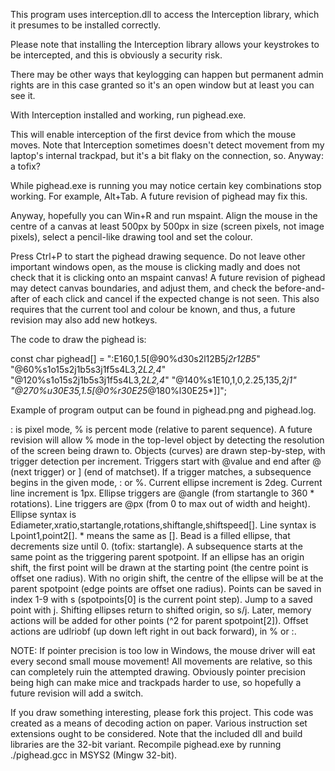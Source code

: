 This program uses interception.dll to access the Interception library, which it
presumes to be installed correctly.

Please note that installing the Interception library allows your keystrokes to be
intercepted, and this is obviously a security risk.

There may be other ways that keylogging can happen but permanent admin rights are
in this case granted so it's an open window but at least you can see it. 

With Interception installed and working, run pighead.exe.

This will enable interception of the first device from which the mouse moves.
Note that Interception sometimes doesn't detect movement from my laptop's
internal trackpad, but it's a bit flaky on the connection, so. Anyway: a tofix?

While pighead.exe is running you may notice certain key combinations stop working.
For example, Alt+Tab. A future revision of pighead may fix this.

Anyway, hopefully you can Win+R and run mspaint. Align the mouse in the centre
of a canvas at least 500px by 500px in size (screen pixels, not image pixels),
select a pencil-like drawing tool and set the colour.

Press Ctrl+P to start the pighead drawing sequence. Do not leave other important
windows open, as the mouse is clicking madly and does not check that it is
clicking onto an mspaint canvas! A future revision of pighead may detect canvas
boundaries, and adjust them, and check the before-and-after of each click and
cancel if the expected change is not seen. This also requires that the current
tool and colour be known, and thus, a future revision may also add new hotkeys.

The code to draw the pighead is:

const char pighead[] = ":E160,1.5[@90%d30s2l12B5*j2r12B5*"
                                 "@60%s1o15s2j1b5s3j1f5s4L3,2*L2,4*"
                                "@120%s1o15s2j1b5s3j1f5s4L3,2*L2,4*"
                                "@140%s1E10,1,0,2.25,135,2*j1"
                                "@270%u30E35,1.5[@0%r30E25*@180%l30E25*]]";

Example of program output can be found in pighead.png and pighead.log.

: is pixel mode, % is percent mode (relative to parent sequence).
A future revision will allow % mode in the top-level object by detecting
the resolution of the screen being drawn to.
Objects (curves) are drawn step-by-step, with trigger detection per increment.
Triggers start with @value and end after @ (next trigger) or ] (end of matchset).
If a trigger matches, a subsequence begins in the given mode, : or %.
Current ellipse increment is 2deg. Current line increment is 1px.
Ellipse triggers are @angle (from startangle to 360 * rotations).
Line triggers are @px (from 0 to max out of width and height).
Ellipse syntax is Ediameter,xratio,startangle,rotations,shiftangle,shiftspeed[].
Line syntax is Lpoint1,point2[]. * means the same as [].
Bead is a filled ellipse, that decrements size until 0. (tofix: startangle).
A subsequence starts at the same point as the triggering parent spotpoint.
If an ellipse has an origin shift, the first point will be drawn at the starting
point (the centre point is offset one radius). With no origin shift, the centre of
the ellipse will be at the parent spotpoint (edge points are offset one radius).
Points can be saved in index 1-9 with s (spotpoints[0] is the current point step).
Jump to a saved point with j. Shifting ellipses return to shifted origin, so s/j.
Later, memory actions will be added for other points (^2 for parent spotpoint[2]).
Offset actions are udlriobf (up down left right in out back forward), in % or :.

NOTE: If pointer precision is too low in Windows, the mouse driver will eat every
second small mouse movement! All movements are relative, so this can completely
ruin the attempted drawing. Obviously pointer precision being high can make mice
and trackpads harder to use, so hopefully a future revision will add a switch.

If you draw something interesting, please fork this project.
This code was created as a means of decoding action on paper.
Various instruction set extensions ought to be considered.
Note that the included dll and build libraries are the 32-bit variant.
Recompile pighead.exe by running ./pighead.gcc in MSYS2 (Mingw 32-bit).
